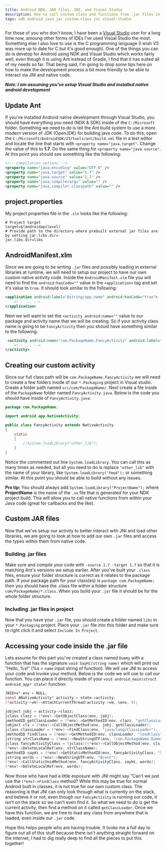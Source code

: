 ```yaml
---
title: Android NDK, JAR files, JNI, and Visual Studio
description: How to call custom class and functions from .jar files in Visual Studio NDK with Ant and JNI
tags: ndk android java jar custom-class jni visual-studio
---
```


For those of you who don't know, I have been a [Visual Studio](https://visualstudio.microsoft.com/vs/community/) user for a long time now, amoung other forms of IDEs I've used Visual Studio the most. Something else I also love to use is the C programming language (I wish VS was more up to date for C but it's good enough). One of the things you can do is develop for Android using NDK and Visual Studio which works fairly well, even though it is using Ant instead of Gradle, I find that it has suited all of my needs so far. That being said, I'm going to drop some tips here on how to make the development process a bit more friendly to be able to interact via JNI and native code.

***Note:  I am assuming you've setup Visual Studio and installed native android development***

## Update Ant
If you've installed Android native development through Visual Studio, you should have everything you need (NDK & SDK) inside of the `C:/Microsoft` folder. Something we need to do is tell the Ant build system to use a more modern version of JDK (OpenJDK) for building java code. To do this, open the `C:/Microsoft/AndroidSDK/25/tools/ant/build.xml` file in a text editor and locate the line that starts with `<property name="java.target"`. Change the value of this to **1.7**. Do the same thing for `<property name="java.source"`. At this point you should see something like the following:
```xml
<!-- compilation options -->
<property name="java.encoding" value="UTF-8" />
<property name="java.target" value="1.7" />
<property name="java.source" value="1.7" />
<property name="java.compilerargs" value="" />
<property name="java.compiler.classpath" value="" />
```

## project.properties
My project properties file in the `.sln` looks like the following:
```
# Project target
target=$(androidapilevel)
# Provide path to the directory where prebuilt external jar files are by setting jar.libs.dir=
jar.libs.dir=libs
```

## AndroidManifest.xlm
Since we are going to be writing `.jar` files and possibly loading in external libraries at runtime, we will need to setup our project to have our own custom native activity code. Inside the `AndroidManifest.xlm` file you will need to find the `android:hasCode=""` value in the `<application>` tag and set it's value to `true`. It should look similar to the following:
```xml
<application android:label="@string/app_name" android:hasCode="true">
	<!-- ... -->
</application>
```
Next we will want to set the `<activity android:name=""` value to our package and activity name that we will be creating. So if your activity class name is going to be `FancyActivity` then you should have something similar to the following:
```xml
 <activity android:name="com.PackageName.FancyActivity" android:label="@string/app_name">
	<!-- ... -->
</activity>
```

## Creating our custom activity
Since our full class path will be `com.PackageName.FancyActivity` we will need to create a few folders inside of our `*.Packaging` project in Visual studio. Create a folder path named `src/com/PackageName/`. Next create a file inside of the `PackageName` folder named `FancyActivity.java`. Below is the code you should have inside of `FancyActivity.java`:
```java
package com.PackageName;

import android.app.NativeActivity;

public class FancyActivity extends NativeActivity
{
	static
	{
		//System.loadLibrary("other_lib");
	}
}
```
Notice the commented out line `System.loadLibrary`. You can call this as many times as needed, but all you need to do is replace `"other_lib"` with the name of your library, like `System.loadLibrary("fmod");` or something similar. At this point you should be able to build without any issues.

**Pro tip:** You should always add `System.loadLibrary("ProjectName");` where **ProjectName** is the name of the `.so` file that is generated for your NDK project build. This will allow you to call native functions from within your Java code (great for callbacks and the like).

## Custom JAR files
Now that we've setup our activity to better interact with JNI and load other libraries, we are going to look at how to add our own `.jar` files and access the types within them from native code.

### Building .jar files
Make sure and compile your code with `-source 1.7 -target 1.7` so that it is matching Ant's versions we setup earlier. After you've built your `.class` files, ensure your folder structure is correct as it relates to the package path. If your package path for your class(es) is `package com.PackageName;` then you should have the .class file within a folder structure `com/PackageName/*.class`. When you build your `.jar` file it should be for the whole folder structure.

### Including .jar files in project
Now that you have your `.jar` file, you should create a folder named `libs` in your `*.Packaging` project. Place your `.jar` file into this folder and make sure to right click it and select `Include In Project`.

## Accessing your code inside the .jar file
Lets assume for this part you've created a class named `Dummy` with a function that has the signature `void SayHi(string name)` which will print out "Hello, %s!" (%s = `name` input string of function). We will use JNI to access your code and invoke your method. Below is the code we will use to call our function. You can place it directly inside of your `void android_main(struct android_app* state)` function:
```c
JNIEnv* env = NULL;
const ANativeActivity* activity = state->activity;
(*activity->vm)->AttachCurrentThread(activity->vm, &env, 0);

jobject jobj = activity->clazz;
jclass clazz = (*env)->GetObjectClass(env, jobj);
jmethodID getClassLoader = (*env)->GetMethodID(env, clazz, "getClassLoader", "()Ljava/lang/ClassLoader;");
jobject cls = (*env)->CallObjectMethod(env, jobj, getClassLoader);
jclass classLoader = (*env)->FindClass(env, "java/lang/ClassLoader");
jmethodID findClass = (*env)->GetMethodID(env, classLoader, "loadClass", "(Ljava/lang/String;)Ljava/lang/Class;");
jstring strClassName = (*env)->NewStringUTF(env, "com.PackageName.Dummy");
jclass fancyActivityClass = (jclass)((*env)->CallObjectMethod(env, cls, findClass, strClassName));
(*env)->DeleteLocalRef(env, strClassName);
jmethodID sayHi = (*env)->GetStaticMethodID(env, fancyActivityClass, "SayHi", "(Ljava/lang/String;)V");
jstring words = (*env)->NewStringUTF(env, "Brent");
(*env)->CallStaticVoidMethod(env, fancyActivityClass, sayHi, words);
(*env)->DeleteLocalRef(env, words);
```

Now those who have had a little exposure with JNI might say "Can't we just use the `(*env)->FindClass` method? While this may be true for normal Android built in classes, it is not true for our own custom class. The reasoning is that JNI can only look through what is currently on the stack, and believe it or not, even though our `FancyActivity` is running our code, it isn't on the stack so we can't even find it. So what we need to do is get the current activity, then find a method on it called `getClassLoader`. Once we have this function, we are free to load any class from anywhere that is loaded, even inside our `.jar` code.

Hope this helps people who are having trouble. It tooke me a full day to figure out all of this stuff because there isn't anything straight forward on the internet, I had to dig really deep to find all the pieces to put this together!
